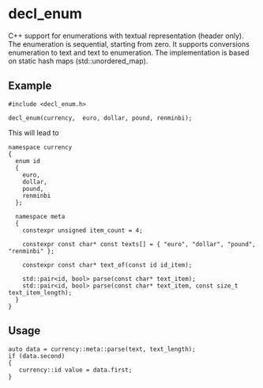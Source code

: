 # decl_enum
C++ support for enumerations with textual representation (header only). The enumeration is sequential, starting from zero. It supports conversions enumeration to text and text to enumeration. The implementation is based on static hash maps (std::unordered_map).

## Example
```
#include <decl_enum.h>

decl_enum(currency,  euro, dollar, pound, renminbi);
```
This will lead to
```
namespace currency
{
  enum id
  {
    euro,
    dollar,
    pound,
    renminbi
  };

  namespace meta
  {
    constexpr unsigned item_count = 4;
    
    constexpr const char* const texts[] = { "euro", "dollar", "pound", "renminbi" };
    
    constexpr const char* text_of(const id id_item);
    
    std::pair<id, bool> parse(const char* text_item);
    std::pair<id, bool> parse(const char* text_item, const size_t text_item_length);
  }
}
 ```

## Usage
```
auto data = currency::meta::parse(text, text_length);
if (data.second)
{
   currency::id value = data.first;
}
```
